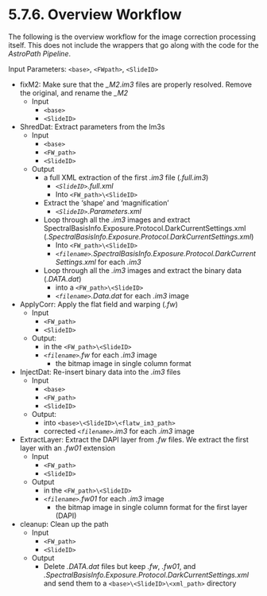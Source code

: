 # 5.7.6. Overview Workflow
The following is the overview workflow for the image correction processing itself. This does not include the wrappers that go along with the code for the *AstroPath
Pipeline*. 

Input Parameters: ```<base>```, ```<FWpath>```, ```<SlideID>```

- fixM2: Make sure that the *_M2.im3* files are properly resolved. Remove the original, and rename the *_M2* 
  - Input
    - ```<base>```
    -  ```<SlideID>```
- ShredDat: Extract parameters from the Im3s
  - Input
    - ```<base>```
    - ```<FW_path>```
    - ```<SlideID>```
  - Output
    - a full XML extraction of the first *.im3* file (*.full.im3*)
      - *```<SlideID>```.full.xml*
      - Into ```<FW_path>\<SlideID>``` 
    - Extract the ‘shape’ and ‘magnification’
      - *```<SlideID>```.Parameters.xml*
    - Loop through all the *.im3* images and extract SpectralBasisInfo.Exposure.Protocol.DarkCurrentSettings.xml (*.SpectralBasisInfo.Exposure.Protocol.DarkCurrentSettings.xml*)
      - Into ```<FW_path>\<SlideID>```
      - *```<filename>```.SpectralBasisInfo.Exposure.Protocol.DarkCurrentSettings.xml* for each *.im3*
    - Loop through all the *.im3* images and extract the binary data (*.DATA.dat*)
      - into a ```<FW_path>\<SlideID>``` 
      - *```<filename>```.Data.dat* for each *.im3* image
- ApplyCorr: Apply the flat field and warping (*.fw*)
  - Input
    - ```<FW_path>```
    - ```<SlideID>```
  - Output: 
    - in the ```<FW_path>\<SlideID>```
    - *```<filename>```.fw* for each *.im3* image
      - the bitmap image in single column format 
- InjectDat: Re-insert binary data into the *.im3* files
  - Input
    - ```<base>```
    - ```<FW_path>```
    - ```<SlideID>```
  - Output: 
    - into ```<base>\<SlideID>\<flatw_im3_path>```
    - corrected *```<filename>```.im3* for each *.im3* image
- ExtractLayer: Extract the DAPI layer from *.fw* files. We extract the first layer with an *.fw01* extension
  - Input
    - ```<FW_path>```
    - ```<SlideID>```
  - Output
    - in the ```<FW_path>\<SlideID>```
    - *```<filename>```.fw01* for each *.im3* image
      -  the bitmap image in single column format for the first layer (DAPI)
- cleanup: Clean up the path
  - Input 
    - ```<FW_path>```
    - ```<SlideID>``` 
  - Output
    - Delete *.DATA.dat* files but keep *.fw*, *.fw01*, and *.SpectralBasisInfo.Exposure.Protocol.DarkCurrentSettings.xml* and send them to a ```<base>\<SlideID>\<xml_path>``` directory
